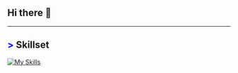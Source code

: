 ## Hi there 👋

---
## <span style="color: blue !important;">&gt;</span> Skillset
[![My Skills](https://skillicons.dev/icons?i=php,py,js,java,c,html,css,git,mysql)](https://skillicons.dev)
<!--
**DanSSV/DanSSV** is a ✨ _special_ ✨ repository because its `README.md` (this file) appears on your GitHub profile.

Here are some ideas to get you started:

- 🔭 I’m currently working on ...
- 🌱 I’m currently learning ...
- 👯 I’m looking to collaborate on ...
- 🤔 I’m looking for help with ...
- 💬 Ask me about ...
- 📫 How to reach me: ...
- 😄 Pronouns: ...
- ⚡ Fun fact: ...
-->
